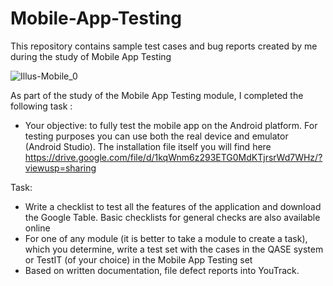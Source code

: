 # Mobile-App-Testing

This repository contains sample test cases and bug reports created by me during the study of Mobile App Testing

![Illus-Mobile_0](https://github.com/Artem-Mezhuev/Mobile-App-Testing/assets/116815884/fddfa6dc-baf8-4a32-bc59-5c19dc56c58a)

As part of the study of the Mobile App Testing module, I completed the following task :

- Your objective: to fully test the mobile app on the Android platform. For testing purposes you can use both the real device and emulator (Android Studio). The installation file itself you will find here https://drive.google.com/file/d/1kqWnm6z293ETG0MdKTjrsrWd7WHz/?viewusp=sharing

Task:

- Write a checklist to test all the features of the application and download the Google Table. Basic checklists for general checks are also available online
- For one of any module (it is better to take a module to create a task), which you determine, write a test set with the cases in the QASE system or TestIT (of your choice) in the Mobile App Testing set
- Based on written documentation, file defect reports into YouTrack.

